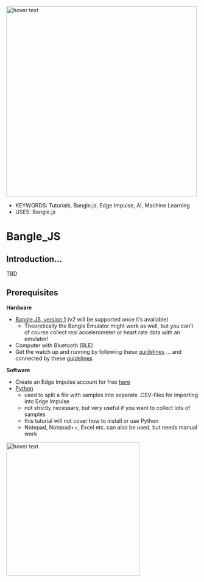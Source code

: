 <p align="left">
  <img src="https://banglejs.com/img/bangle-leaf.jpg" width="500" title="hover text">
</p>

* KEYWORDS: Tutorials, Bangle.js, Edge Impulse, AI, Machine Learning
* USES: Bangle.js

# Bangle_JS

**Introduction…**
-----------------

TBD

**Prerequisites**
-----------------

**Hardware**

* [Bangle JS, version 1](https://shop.espruino.com/banglejs) (v2 will be supported once it’s available)
  * Theoretically the Bangle Emulator might work as well, but you can’t of course collect real accelerometer or heart rate data with an emulator!
* Computer with Bluetooth (BLE)
* Get the watch up and running by following these [guidelines](https://banglejs.com/start)
… and connected by these [guidelines](https://www.espruino.com/Quick+Start+BLE#banglejs)


**Software**

* Create an Edge Impulse account for free [here](https://www.edgeimpulse.com/)
* [Python](https://www.python.org/downloads/)
   * used to split a file with samples into separate .CSV-files for importing into Edge Impulse
   * not strictly necessary, but very useful if you want to collect lots of samples
   * this tutorial will not cover how to install or use Python 
   * Notepad, Notepad++, Excel etc. can also be used, but needs manual work

<p align="left">
  <img src="https://banglejs.com/img/bangle-leaf.jpg" width="350" title="hover text">
</p>
